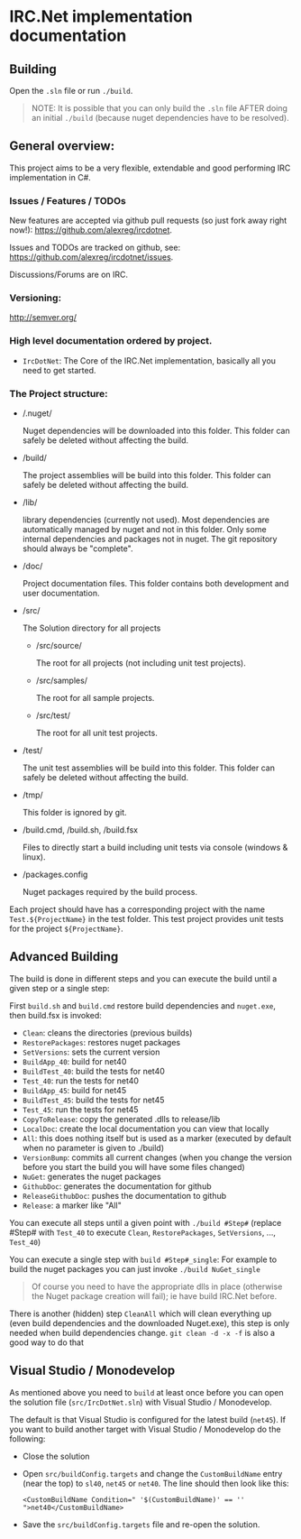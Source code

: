 ﻿# IRC.Net implementation documentation 

## Building

Open the ``.sln`` file or run ``./build``.

> NOTE: It is possible that you can only build the ``.sln`` file AFTER doing an initial ``./build`` (because nuget dependencies have to be resolved).

## General overview:

This project aims to be a very flexible, extendable and good performing IRC implementation in C#.

### Issues / Features / TODOs

New features are accepted via github pull requests (so just fork away right now!):  https://github.com/alexreg/ircdotnet.

Issues and TODOs are tracked on github, see: https://github.com/alexreg/ircdotnet/issues.

Discussions/Forums are on IRC. 

### Versioning: 

http://semver.org/

### High level documentation ordered by project.

- `IrcDotNet`: The Core of the IRC.Net implementation, basically all you need to get started.

### The Project structure:

- /.nuget/

	Nuget dependencies will be downloaded into this folder. 
	This folder can safely be deleted without affecting the build.

- /build/

	The project assemblies will be build into this folder. This folder can safely be deleted without affecting the build.

- /lib/

	library dependencies (currently not used). Most dependencies are automatically managed by nuget and not in this folder. 
	Only some internal dependencies and packages not in nuget. The git repository should always be "complete".

- /doc/

	Project documentation files. This folder contains both development and user documentation.

- /src/

	The Solution directory for all projects

	- /src/source/

		The root for all projects (not including unit test projects).

	- /src/samples/

		The root for all sample projects.
    
	- /src/test/

		The root for all unit test projects.

- /test/

	The unit test assemblies will be build into this folder. This folder can safely be deleted without affecting the build.

- /tmp/

	This folder is ignored by git.

- /build.cmd, /build.sh, /build.fsx

	Files to directly start a build including unit tests via console (windows & linux).

-  /packages.config

	Nuget packages required by the build process.


Each project should have has a corresponding project with the name `Test.${ProjectName}` in the test folder.
This test project provides unit tests for the project `${ProjectName}`.

## Advanced Building

The build is done in different steps and you can execute the build until a given step or a single step:

First `build.sh` and `build.cmd` restore build dependencies and `nuget.exe`, then build.fsx is invoked:

 - `Clean`: cleans the directories (previous builds)
 - `RestorePackages`: restores nuget packages
 - `SetVersions`: sets the current version
 - `BuildApp_40`: build for net40
 - `BuildTest_40`: build the tests for net40
 - `Test_40`: run the tests for net40
 - `BuildApp_45`: build for net45
 - `BuildTest_45`: build the tests for net45
 - `Test_45`: run the tests for net45
 - `CopyToRelease`: copy the generated .dlls to release/lib
 - `LocalDoc`: create the local documentation you can view that locally
 - `All`: this does nothing itself but is used as a marker (executed by default when no parameter is given to ./build)
 - `VersionBump`: commits all current changes (when you change the version before you start the build you will have some files changed)
 - `NuGet`: generates the nuget packages
 - `GithubDoc`: generates the documentation for github
 - `ReleaseGithubDoc`: pushes the documentation to github
 - `Release`: a marker like "All"

You can execute all steps until a given point with `./build #Step#` (replace #Step# with `Test_40` to execute `Clean`, `RestorePackages`, `SetVersions`, ..., `Test_40`)

You can execute a single step with `build #Step#_single`: For example to build the nuget packages you can just invoke `./build NuGet_single` 

> Of course you need to have the appropriate dlls in place (otherwise the Nuget package creation will fail); ie have build IRC.Net before.


There is another (hidden) step `CleanAll` which will clean everything up (even build dependencies and the downloaded Nuget.exe), 
this step is only needed when build dependencies change. `git clean -d -x -f` is also a good way to do that

## Visual Studio / Monodevelop

As mentioned above you need to `build` at least once before you can open the 
solution file (`src/IrcDotNet.sln`) with Visual Studio / Monodevelop.

The default is that Visual Studio is configured for the latest build (`net45`).
If you want to build another target with Visual Studio / Monodevelop do the following:

 - Close the solution
 - Open `src/buildConfig.targets` and change the `CustomBuildName` entry (near the top) to `sl40`, `net45` or `net40`.
   The line should then look like this:
   
   ```markup
   <CustomBuildName Condition=" '$(CustomBuildName)' == '' ">net40</CustomBuildName> 
   ```

 - Save the `src/buildConfig.targets` file and re-open the solution.
